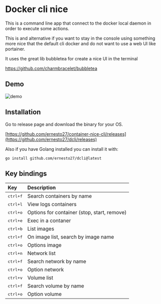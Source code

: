 # Docker cli nice
This is a command line app that connect to the docker local daemon in order to execute some actions.

This is and alternative if you want to stay in the console using something more nice that the default cli docker and do not want to use a web UI like portainer.

It uses the great lib bubbletea for create a nice UI in the terminal

https://github.com/charmbracelet/bubbletea

## Demo
![demo](https://github.com/ernesto27/dcli/assets/1366157/7ca15b20-da6f-4541-9691-46d0a627ffef)


## Installation
Go to release page and download the binary for your OS.

[https://github.com/ernesto27/container-nice-cli/releases](https://github.com/ernesto27/dcli/releases)

Also if you have Golang installed you can install it with:
```
go install github.com/ernesto27/dcli@latest
```


## Key bindings
| Key              | Description                                 |
|:-----------------|:--------------------------------------------|
| <kbd>ctrl+f</kbd>     | Search containers by name              |
| <kbd>ctrl+l</kbd>     | View logs containers                 |
| <kbd>ctrl+o</kbd>     | Options for container (stop, start, remove)|
| <kbd>ctrl+e</kbd>     | Exec in a contaner                    |
| <kbd>ctrl+b</kbd>     | List images
| <kbd>ctrl+f</kbd>     | On image list, search by image name    |
| <kbd>ctrl+o</kbd>     | Options image    |
| <kbd>ctrl+n</kbd>     | Network list    |
| <kbd>ctrl+f</kbd>     | Search network by name    |
| <kbd>ctrl+o</kbd>     | Option network    |
| <kbd>ctrl+v</kbd>     | Volume list    |
| <kbd>ctrl+f</kbd>     | Search volume by name    |
| <kbd>ctrl+o</kbd>     | Option volume    |








